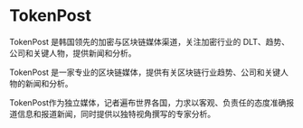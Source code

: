 # 

# TokenPost

TokenPost 是韩国领先的加密与区块链媒体渠道，关注加密行业的 DLT、趋势、公司和关键人物，提供新闻和分析。

TokenPost 是一家专业的区块链媒体，提供有关区块链行业趋势、公司和关键人物的新闻和分析。

TokenPost作为独立媒体，记者遍布世界各国，力求以客观、负责任的态度准确报道信息和报道新闻，同时提供以独特视角撰写的专家分析。


